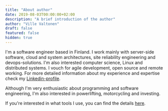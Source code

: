 ```yaml
---
title: "About author"
date: 2019-08-03T00:00:00+02:00
description: "A brief introduction of the author"
author: "Ville Valtonen"
draft: false
featured: false
hidden: true
---
```


I'm a software engineer based in Finland. I work mainly with server-side software, cloud and system architectures, site reliability engineering and devops-solutions. I'm also interested computer science, Linux and distributed systems. I vouch for agile development, open source and remote working. For more detailed information about my experience and expertise check my [Linkedin-profile](https://linkedin.com/in/valtonenville1).

Although I'm very enthusiastic about programming and software engineering, I'm also interested in powerlifting, motorcycling and investing.

If you're interested in what tools I use, you can find the details [here](https://villevaltonen.fi/post/gear/).
